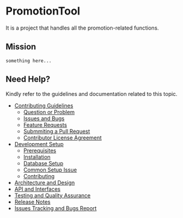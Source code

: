 # PromotionTool
It is a project that handles all the promotion-related functions.

## Mission
`something here...`


## Need Help?
Kindly refer to the guidelines and documentation related to this topic.
- [Contributing Guidelines](./src/contributing-guildelines.md)
  - [Question or Problem](./src/contributing-guildelines.md#question)
  - [Issues and Bugs](./src/contributing-guildelines.md#issue)
  - [Feature Requests](./src/contributing-guildelines.md#feature)
  - [Submmiting a Pull Request](./src/contributing-guildelines.md#pullrequest)
  - [Contributor License Agreement](./src/contributing-guildelines.md#cla)
- [Development Setup](./src/dev-setup.md)
  - [Prerequisites](./src/dev-setup.md#prerequisites)
  - [Installation](./src/dev-setup.md#installation)
  - [Database Setup](./src/dev-setup.md#database-setup)
  - [Common Setup Issue](./src/dev-setup.md#failed-to-build-project)
  - [Contributing](./src/dev-setup.md#contributing)
- [Architecture and Design](./src/architecture-design.md)
- [API and Interfaces](./src/api-interfaces.md)
- [Testing and Quality Assurance](./src/testing-qa.md)
- [Release Notes](https://github.com/CLPeh/promotion-tool-example/releases)
- [Issues Tracking and Bugs Report](./src/issue-tracking-bug-report.md)
